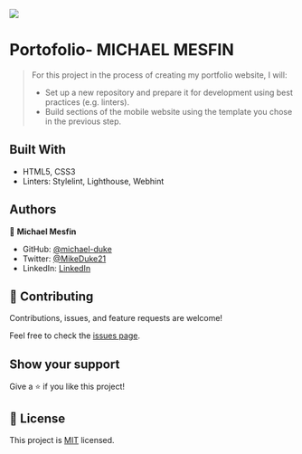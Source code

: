 ![](https://img.shields.io/badge/Microverse-blueviolet)

# Portofolio- MICHAEL MESFIN


> For this project in the process of creating my portfolio website, I will:
> - Set up a new repository and prepare it for development using best practices (e.g. linters).
> - Build sections of the mobile website using the template you chose in the previous step.


## Built With

- HTML5, CSS3
- Linters: Stylelint, Lighthouse, Webhint

## Authors

👤 **Michael Mesfin**

- GitHub: [@michael-duke](https://github.com/michael-duke)
- Twitter: [@MikeDuke21](https://twitter.com/MikeDuke21)
- LinkedIn: [LinkedIn](https://linkedin.com/in/https://www.linkedin.com/in/michael-21-duke/)

## 🤝 Contributing

Contributions, issues, and feature requests are welcome!

Feel free to check the [issues page](../../issues/).

## Show your support

Give a ⭐️ if you like this project!

## 📝 License

This project is [MIT](./MIT.md) licensed.
